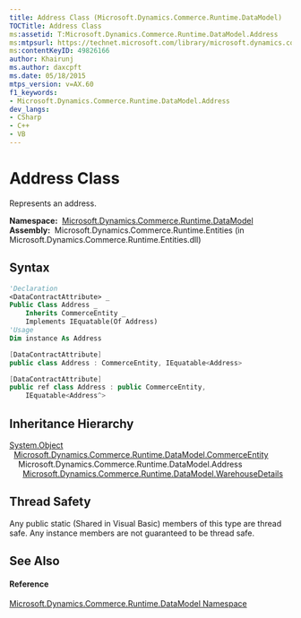 ```yaml
---
title: Address Class (Microsoft.Dynamics.Commerce.Runtime.DataModel)
TOCTitle: Address Class
ms:assetid: T:Microsoft.Dynamics.Commerce.Runtime.DataModel.Address
ms:mtpsurl: https://technet.microsoft.com/library/microsoft.dynamics.commerce.runtime.datamodel.address(v=AX.60)
ms:contentKeyID: 49826166
author: Khairunj
ms.author: daxcpft
ms.date: 05/18/2015
mtps_version: v=AX.60
f1_keywords:
- Microsoft.Dynamics.Commerce.Runtime.DataModel.Address
dev_langs:
- CSharp
- C++
- VB
---
```


# Address Class

Represents an address.

**Namespace:**  [Microsoft.Dynamics.Commerce.Runtime.DataModel](microsoft-dynamics-commerce-runtime-datamodel-namespace.md)  
**Assembly:**  Microsoft.Dynamics.Commerce.Runtime.Entities (in Microsoft.Dynamics.Commerce.Runtime.Entities.dll)

## Syntax

``` vb
'Declaration
<DataContractAttribute> _
Public Class Address _
    Inherits CommerceEntity _
    Implements IEquatable(Of Address)
'Usage
Dim instance As Address
```

``` csharp
[DataContractAttribute]
public class Address : CommerceEntity, IEquatable<Address>
```

``` c++
[DataContractAttribute]
public ref class Address : public CommerceEntity, 
    IEquatable<Address^>
```

## Inheritance Hierarchy

[System.Object](https://technet.microsoft.com/library/e5kfa45b\(v=ax.60\))  
  [Microsoft.Dynamics.Commerce.Runtime.DataModel.CommerceEntity](commerceentity-class-microsoft-dynamics-commerce-runtime-datamodel.md)  
    Microsoft.Dynamics.Commerce.Runtime.DataModel.Address  
      [Microsoft.Dynamics.Commerce.Runtime.DataModel.WarehouseDetails](warehousedetails-class-microsoft-dynamics-commerce-runtime-datamodel.md)  

## Thread Safety

Any public static (Shared in Visual Basic) members of this type are thread safe. Any instance members are not guaranteed to be thread safe.

## See Also

#### Reference

[Microsoft.Dynamics.Commerce.Runtime.DataModel Namespace](microsoft-dynamics-commerce-runtime-datamodel-namespace.md)

